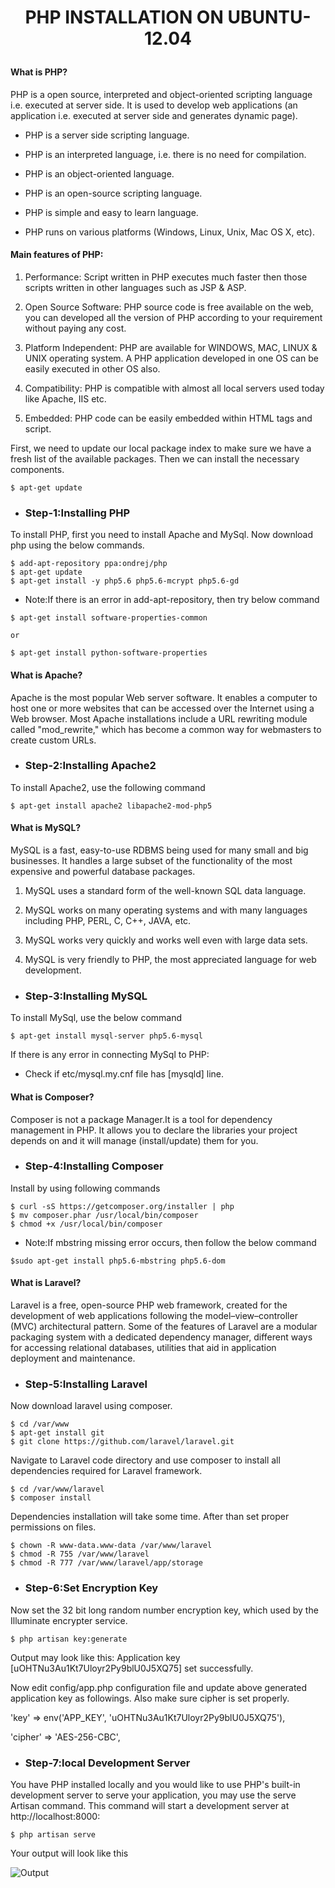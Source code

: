 ﻿# <p align="center"> PHP INSTALLATION ON UBUNTU-12.04</p>

#### What is PHP?

 PHP is a open source, interpreted and object-oriented scripting language i.e. executed at server side. It is used to develop web applications (an application i.e. executed at server side and generates dynamic page).

* PHP is a server side scripting language.

* PHP is an interpreted language, i.e. there is no need for compilation.

* PHP is an object-oriented language.

* PHP is an open-source scripting language.

* PHP is simple and easy to learn language.

* PHP runs on various platforms (Windows, Linux, Unix, Mac OS X, etc).

#### Main features of PHP:


1. Performance: Script written in PHP executes much faster then those scripts written in other languages such as JSP & ASP.

2. Open Source Software: PHP source code is free available on the web, you can developed all the version of PHP according to your requirement without paying any cost.

3. Platform Independent: PHP are available for WINDOWS, MAC, LINUX & UNIX operating system. A PHP application developed in one OS can be easily executed in other OS also.

4. Compatibility: PHP is compatible with almost all local servers used today like Apache, IIS etc.

5. Embedded: PHP code can be easily embedded within HTML tags and script.

First, we need to update our local package index to make sure we have a fresh list of the available packages. Then we can install the necessary components.

```$ apt-get update```

* ### Step-1:Installing PHP

To install PHP, first you need to install Apache and MySql.
Now download php using the below commands.
```
$ add-apt-repository ppa:ondrej/php
$ apt-get update
$ apt-get install -y php5.6 php5.6-mcrypt php5.6-gd
```

* Note:If there is an error in add-apt-repository, then try below command
```
$ apt-get install software-properties-common

or

$ apt-get install python-software-properties
```

#### What is Apache?

 Apache is the most popular Web server software. It enables a computer to host one or more websites that can be accessed over the Internet using a Web browser. Most Apache installations include a URL rewriting module called "mod_rewrite," which has become a common way for webmasters to create custom URLs.

* ### Step-2:Installing Apache2

To install Apache2, use the following command

```$ apt-get install apache2 libapache2-mod-php5```

#### What is MySQL?

 MySQL is a fast, easy-to-use RDBMS being used for many small and big businesses. It handles a large subset of the functionality of the most expensive and powerful database packages.

1. MySQL uses a standard form of the well-known SQL data language.

2. MySQL works on many operating systems and with many languages including PHP, PERL, C, C++, JAVA, etc.

3. MySQL works very quickly and works well even with large data sets.

4. MySQL is very friendly to PHP, the most appreciated language for web development.

* ### Step-3:Installing MySQL

To install MySql, use the below command

```$ apt-get install mysql-server php5.6-mysql```

If there is any error in connecting MySql to PHP:

* Check if etc/mysql.my.cnf file has [mysqld] line.
 
#### What is Composer?

Composer is not a package Manager.It is a tool for dependency management in PHP. It allows you to declare the libraries your project depends on and it will manage (install/update) them for you.

* ### Step-4:Installing Composer
Install by using following commands
```
$ curl -sS https://getcomposer.org/installer | php
$ mv composer.phar /usr/local/bin/composer
$ chmod +x /usr/local/bin/composer
```
* Note:If mbstring missing error occurs, then follow the below command

```$sudo apt-get install php5.6-mbstring php5.6-dom```

#### What is Laravel?

Laravel is a free, open-source PHP web framework, created for the development of web applications following the model–view–controller (MVC) architectural pattern. Some of the features of Laravel are a modular packaging system with a dedicated dependency manager, different ways for accessing relational databases, utilities that aid in application deployment and maintenance.

* ### Step-5:Installing Laravel

Now download laravel using composer.

```
$ cd /var/www
$ apt-get install git
$ git clone https://github.com/laravel/laravel.git
```

Navigate to Laravel code directory and use composer to install all dependencies required for Laravel framework.

```
$ cd /var/www/laravel
$ composer install
```

Dependencies installation will take some time. After than set proper permissions on files.

```
$ chown -R www-data.www-data /var/www/laravel
$ chmod -R 755 /var/www/laravel
$ chmod -R 777 /var/www/laravel/app/storage
```

* ### Step-6:Set Encryption Key

Now set the 32 bit long random number encryption key, which used by the Illuminate encrypter service.

```$ php artisan key:generate```

Output may look like this: Application key [uOHTNu3Au1Kt7Uloyr2Py9blU0J5XQ75] set successfully.

Now edit config/app.php configuration file and update above generated application key as followings. Also make sure cipher is set properly.

'key' => env('APP_KEY', 'uOHTNu3Au1Kt7Uloyr2Py9blU0J5XQ75'),

'cipher' => 'AES-256-CBC',

* ### Step-7:local Development Server

 You have PHP installed locally and you would like to use PHP's built-in development server to serve your application, you may use the serve Artisan command. This command will start a development server at http://localhost:8000:

```$ php artisan serve```

Your output will look like this

![Output](output.png)

